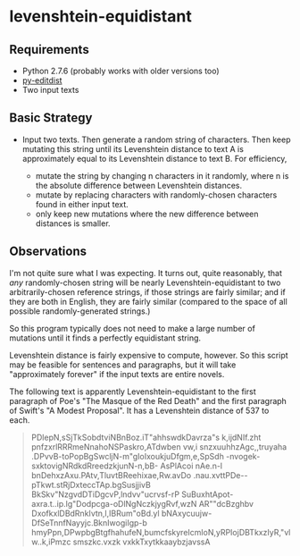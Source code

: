 levenshtein-equidistant
=======================

Requirements
------------

*   Python 2.7.6 (probably works with older versions too)
*   [py-editdist](http://www.mindrot.org/projects/py-editdist/)
*   Two input texts

Basic Strategy
--------------

*   Input two texts.  Then generate a random string of characters.
    Then keep mutating this string until its Levenshtein distance to
    text A is approximately equal to its Levenshtein distance to
    text B.  For efficiency,
    
    *   mutate the string by changing n characters in it randomly,
        where n is the absolute difference between Levenshtein distances.
    *   mutate by replacing characters with randomly-chosen characters
        found in either input text.
    *   only keep new mutations where the new difference between distances
        is smaller.

Observations
------------

I'm not quite sure what I was expecting.  It turns out, quite reasonably,
that _any_ randomly-chosen string will be nearly Levenshtein-equidistant to two
arbitrarily-chosen reference strings, if those strings are fairly similar;
and if they are both in English, they are fairly similar (compared to the
space of all possible randomly-generated strings.)

So this program typically does not need to make a large number of mutations
until it finds a perfectly equidistant string.

Levenshtein distance is fairly expensive to compute, however.  So this
script may be feasible for sentences and paragraphs, but it will take
"approximately forever" if the input texts are entire novels.

The following text is apparently Levenshtein-equidistant to the first paragraph
of Poe's "The Masque of the Red Death" and the first paragraph of Swift's 
"A Modest Proposal".  It has a Levenshtein distance of 537 to each.

> PDlepN,sSjTkSobdtviNBnBoz.iT"ahhswdkDavrza"s k,ijdNIf.zht pnfzxrlRRRmeNnahoNSPaskro,ATdwben vw,i snzxuuhhzAgc,,truyaha .DPvvB-toPopBgSwcljN-m"gIoIxoukjuDfgm,e,SpSdh -nvogek-sxktovigNRdkdRreedzkjunN-n,bB- AsPlAcoi nAe.n-l bnDehxzAxu.PAtv,TluvtBReehixae,Rw.avDo .nau.xvttPDe--pTkwt.stRjDxteccTAp.bgSusjjivB BkSkv"NzgvdDTiDgcvP,lndvv"ucrvsf-rP SuBuxhtApot-axra.t..ip.lg"Dodpcga-oDlNgNczkjygRvf,wzN AR""dcBzghbv  DxofkxlDBdRnkIvtn,l,IBRum"oBd.yl bNAxycuujw-DfSeTnnfNayyjc.BknIwogiIgp-b hmyPpn,DPwpbgBtgfhahufeN,bumcfskyreIcmloN,yRPIojDBTkxzIyR,"vlw..k,iPmzc smszkc.vxzk vxkkTxytkkaaybzjavssA
